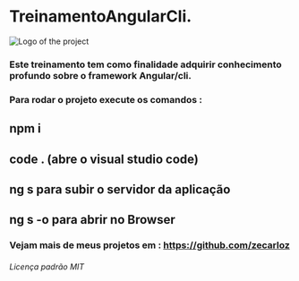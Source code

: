 # TreinamentoAngularCli.
![Logo of the project](https://external-content.duckduckgo.com/iu/?u=https%3A%2F%2Ftse1.mm.bing.net%2Fth%3Fid%3DOIP.3Wz7f4YEuk3Ri4R5egr61gAAAA%26pid%3DApi&f=1)

### Este treinamento tem como finalidade adquirir conhecimento profundo sobre o framework Angular/cli.
### Para rodar o projeto execute os comandos :
## npm i

## code . (abre o visual studio code)

## ng s para subir o servidor da aplicação

## ng s -o para abrir no Browser

### Vejam mais de meus projetos em : https://github.com/zecarloz
###### Licença padrão MIT

